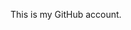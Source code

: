 This is my GitHub account.

<!---
Aleemkhan780000/Aleemkhan780000 is a ✨ special ✨ repository because its `README.md` (this file) appears on your GitHub profile.
You can click the Preview link to take a look at your changes.
--->
